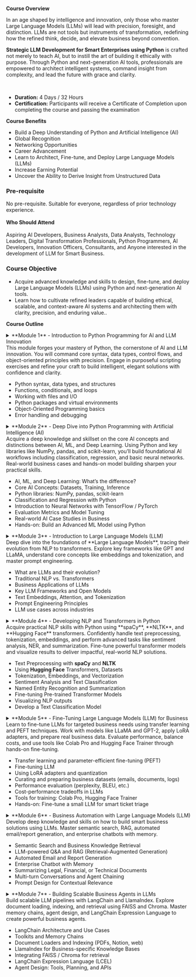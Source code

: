 **Course Overview**

  
In an age shaped by intelligence and innovation, only those who master Large Language Models (LLMs) will lead with precision, foresight, and distinction. LLMs are not tools but instruments of transformation, redefining how the refined think, decide, and elevate business beyond convention.

**Strategic LLM Development for Smart Enterprises using Python** is crafted not merely to teach AI, but to instill the art of building it ethically with purpose. Through Python and next-generation AI tools, professionals are empowered to architect intelligent systems, command insight from complexity, and lead the future with grace and clarity.

 

- **Duration:** 4 Days / 32 Hours
- **Certification:** Participants will receive a Certificate of Completion upon completing the course and passing the examination

**Course Benefits**

- Build a Deep Understanding of Python and Artificial Intelligence (AI)
- Global Recognition
- Networking Opportunities
- Career Advancement
- Learn to Architect, Fine-tune, and Deploy Large Language Models (LLMs)
- Increase Earning Potential
- Uncover the Ability to Derive Insight from Unstructured Data

### **Pre-requisite**

No pre-requisite. Suitable for everyone, regardless of prior technology experience.  
   
**Who Should Attend**  
   
Aspiring AI Developers, Business Analysts, Data Analysts, Technology Leaders, Digital Transformation Professionals, Python Programmers, AI Developers, Innovation Officers, Consultants, and Anyone interested in the development of LLM for Smart Business.

### **Course Objective**

- Acquire advanced knowledge and skills to design, fine-tune, and deploy Large Language Models (LLMs) using Python and next-generation AI tools.
- Learn how to cultivate refined leaders capable of building ethical, scalable, and context-aware AI systems and architecting them with clarity, precision, and enduring value..

**Course Outline**

<details>
<summary>**Module 1** - Introduction to Python Programming for AI and LLM Innovation</summary>

</details>
This module forges your mastery of Python, the cornerstone of AI and LLM innovation. You will command core syntax, data types, control flows, and object-oriented principles with precision. Engage in purposeful scripting exercises and refine your craft to build intelligent, elegant solutions with confidence and clarity.  
 

- Python syntax, data types, and structures
- Functions, conditionals, and loops
- Working with files and I/O
- Python packages and virtual environments
- Object-Oriented Programming basics
- Error handling and debugging

<details>
<summary>**Module 2** - Deep Dive into Python Programming with Artificial Intelligence (AI)</summary>

</details>
Acquire a deep knowledge and skillset on the core AI concepts and distinctions between AI, ML, and Deep Learning. Using Python and key libraries like NumPy, pandas, and scikit-learn, you’ll build foundational AI workflows including classification, regression, and basic neural networks. Real-world business cases and hands-on model building sharpen your practical skills.  
 

- AI, ML, and Deep Learning: What’s the difference?
- Core AI Concepts: Datasets, Training, Inference
- Python libraries: NumPy, pandas, scikit-learn
- Classification and Regression with Python
- Introduction to Neural Networks with TensorFlow / PyTorch
- Evaluation Metrics and Model Tuning
- Real-world AI Case Studies in Business
- Hands-on: Build an Advanced ML Model using Python

<details>
<summary>**Module 3** - Introduction to Large Language Models (LLM)</summary>

</details>
Deep dive into the foundations of **Large Language Models**, tracing their evolution from NLP to transformers. Explore key frameworks like GPT and LLaMA, understand core concepts like embeddings and tokenization, and master prompt engineering.  
 

- What are LLMs and their evolution?
- Traditional NLP vs. Transformers
- Business Applications of LLMs
- Key LLM Frameworks and Open Models
- Text Embeddings, Attention, and Tokenization
- Prompt Engineering Principles
- LLM use cases across industries

<details>
<summary>**Module 4** - Developing NLP and Transformers in Python</summary>

</details>
Acquire practical NLP skills with Python using **spaCy**, **NLTK**, and **Hugging Face** transformers. Confidently handle text preprocessing, tokenization, embeddings, and perform advanced tasks like sentiment analysis, NER, and summarization. Fine-tune powerful transformer models and visualize results to deliver impactful, real-world NLP solutions.  
 

- Text Preprocessing with **spaCy** and **NLTK**
- Using **Hugging Face** Transformers, Datasets
- Tokenization, Embeddings, and Vectorization
- Sentiment Analysis and Text Classification
- Named Entity Recognition and Summarization
- Fine-tuning Pre-trained Transformer Models
- Visualizing NLP outputs
- Develop a Text Classification Model

<details>
<summary>**Module 5** - Fine-Tuning Large Language Models (LLM) for Business</summary>

</details>
Learn to fine-tune LLMs for targeted business needs using transfer learning and PEFT techniques. Work with models like LLaMA and GPT-2, apply LoRA adapters, and prepare real business data. Evaluate performance, balance costs, and use tools like Colab Pro and Hugging Face Trainer through hands-on fine-tuning.  
 

- Transfer learning and parameter-efficient fine-tuning (PEFT)
- Fine-tuning LLM
- Using LoRA adapters and quantization
- Curating and preparing business datasets (emails, documents, logs)
- Performance evaluation (perplexity, BLEU, etc.)
- Cost-performance tradeoffs in LLMs
- Tools for training: Colab Pro, Hugging Face Trainer
- Hands-on: Fine-tune a small LLM for smart ticket triage

<details>
<summary>**Module 6** - Business Automation with Large Language Models (LLM)</summary>

</details>
Develop deep knowledge and skills on how to build smart business solutions using LLMs. Master semantic search, RAG, automated email/report generation, and enterprise chatbots with memory.  
 

- Semantic Search and Business Knowledge Retrieval
- LLM-powered Q&A and RAG (Retrieval-Augmented Generation)
- Automated Email and Report Generation
- Enterprise Chatbot with Memory
- Summarizing Legal, Financial, or Technical Documents
- Multi-turn Conversations and Agent Chaining
- Prompt Design for Contextual Relevance

<details>
<summary>**Module 7** - Building Scalable Business Agents in LLMs</summary>

</details>
Build scalable LLM pipelines with LangChain and LlamaIndex. Explore document loading, indexing, and retrieval using FAISS and Chroma. Master memory chains, agent design, and LangChain Expression Language to create powerful business agents.  
 

- LangChain Architecture and Use Cases
- Toolkits and Memory Chains
- Document Loaders and Indexing (PDFs, Notion, web)
- LlamaIndex for Business-specific Knowledge Bases
- Integrating FAISS / Chroma for retrieval
- LangChain Expression Language (LCEL)
- Agent Design: Tools, Planning, and APIs